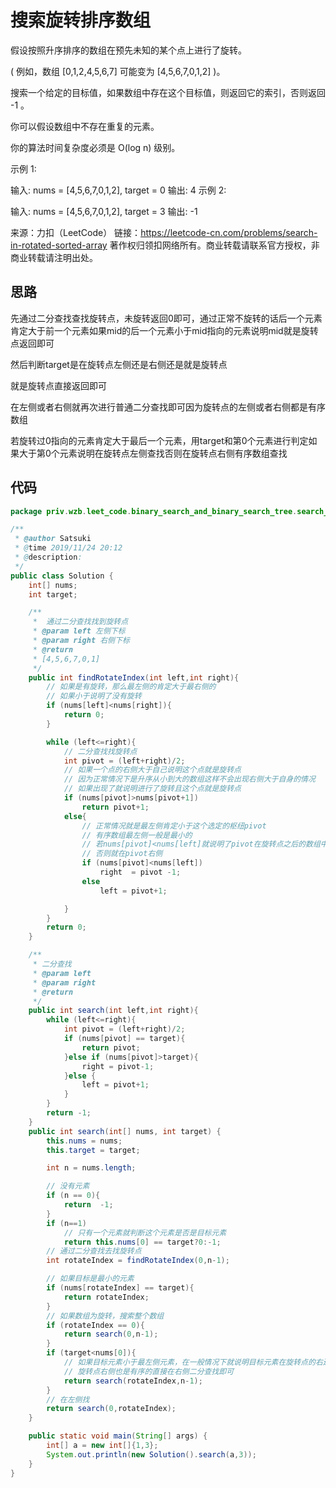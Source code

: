 # 搜索旋转排序数组

假设按照升序排序的数组在预先未知的某个点上进行了旋转。

( 例如，数组 [0,1,2,4,5,6,7] 可能变为 [4,5,6,7,0,1,2] )。

搜索一个给定的目标值，如果数组中存在这个目标值，则返回它的索引，否则返回 -1 。

你可以假设数组中不存在重复的元素。

你的算法时间复杂度必须是 O(log n) 级别。

示例 1:

输入: nums = [4,5,6,7,0,1,2], target = 0
输出: 4
示例 2:

输入: nums = [4,5,6,7,0,1,2], target = 3
输出: -1

来源：力扣（LeetCode）
链接：https://leetcode-cn.com/problems/search-in-rotated-sorted-array
著作权归领扣网络所有。商业转载请联系官方授权，非商业转载请注明出处。

## 思路

先通过二分查找查找旋转点，未旋转返回0即可，通过正常不旋转的话后一个元素肯定大于前一个元素如果mid的后一个元素小于mid指向的元素说明mid就是旋转点返回即可

然后判断target是在旋转点左侧还是右侧还是就是旋转点

就是旋转点直接返回即可

在左侧或者右侧就再次进行普通二分查找即可因为旋转点的左侧或者右侧都是有序数组

若旋转过0指向的元素肯定大于最后一个元素，用target和第0个元素进行判定如果大于第0个元素说明在旋转点左侧查找否则在旋转点右侧有序数组查找

## 代码

```java
package priv.wzb.leet_code.binary_search_and_binary_search_tree.search_in_rotated_sorted_array_33;

/**
 * @author Satsuki
 * @time 2019/11/24 20:12
 * @description:
 */
public class Solution {
    int[] nums;
    int target;

    /**
     *  通过二分查找找到旋转点
     * @param left 左侧下标
     * @param right 右侧下标
     * @return
     * [4,5,6,7,0,1]
     */
    public int findRotateIndex(int left,int right){
        // 如果是有旋转，那么最左侧的肯定大于最右侧的
        // 如果小于说明了没有旋转
        if (nums[left]<nums[right]){
            return 0;
        }

        while (left<=right){
            // 二分查找找旋转点
            int pivot = (left+right)/2;
            // 如果一个点的右侧大于自己说明这个点就是旋转点
            // 因为正常情况下是升序从小到大的数组这样不会出现右侧大于自身的情况
            // 如果出现了就说明进行了旋转且这个点就是旋转点
            if (nums[pivot]>nums[pivot+1])
                return pivot+1;
            else{
                // 正常情况就是最左侧肯定小于这个选定的枢纽pivot
                // 有序数组最左侧一般是最小的
                // 若nums[pivot]<nums[left]就说明了pivot在旋转点之后的数组中旋转点就在pivot左侧
                // 否则就在pivot右侧
                if (nums[pivot]<nums[left])
                    right  = pivot -1;
                else
                    left = pivot+1;

            }
        }
        return 0;
    }

    /**
     * 二分查找
     * @param left
     * @param right
     * @return
     */
    public int search(int left,int right){
        while (left<=right){
            int pivot = (left+right)/2;
            if (nums[pivot] == target){
                return pivot;
            }else if (nums[pivot]>target){
                right = pivot-1;
            }else {
                left = pivot+1;
            }
        }
        return -1;
    }
    public int search(int[] nums, int target) {
        this.nums = nums;
        this.target = target;

        int n = nums.length;

        // 没有元素
        if (n == 0){
            return  -1;
        }
        if (n==1)
            // 只有一个元素就判断这个元素是否是目标元素
            return this.nums[0] == target?0:-1;
        // 通过二分查找去找旋转点
        int rotateIndex = findRotateIndex(0,n-1);

        // 如果目标是最小的元素
        if (nums[rotateIndex] == target){
            return rotateIndex;
        }
        // 如果数组为旋转，搜索整个数组
        if (rotateIndex == 0){
            return search(0,n-1);
        }
        if (target<nums[0]){
            // 如果目标元素小于最左侧元素，在一般情况下就说明目标元素在旋转点的右边
            // 旋转点右侧也是有序的直接在右侧二分查找即可
            return search(rotateIndex,n-1);
        }
        // 在左侧找
        return search(0,rotateIndex);
    }

    public static void main(String[] args) {
        int[] a = new int[]{1,3};
        System.out.println(new Solution().search(a,3));
    }
}
```